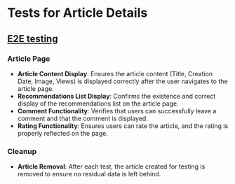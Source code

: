 # Tests for Article Details

## [E2E testing](../../../cypress/e2e/article/article-details.cy.ts)

### Article Page
- **Article Content Display**: Ensures the article content (Title, Creation Date, Image, Views) is displayed correctly after the user navigates to the article page.
- **Recommendations List Display**: Confirms the existence and correct display of the recommendations list on the article page.
- **Comment Functionality**: Verifies that users can successfully leave a comment and that the comment is displayed.
- **Rating Functionality**: Ensures users can rate the article, and the rating is properly reflected on the page.

### Cleanup
- **Article Removal**: After each test, the article created for testing is removed to ensure no residual data is left behind.
